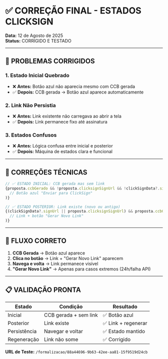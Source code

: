# ✅ CORREÇÃO FINAL - ESTADOS CLICKSIGN

**Data:** 12 de Agosto de 2025  
**Status:** CORRIGIDO E TESTADO

---

## 🎯 PROBLEMAS CORRIGIDOS

### 1. **Estado Inicial Quebrado**

- ❌ **Antes:** Botão azul não aparecia mesmo com CCB gerada
- ✅ **Depois:** CCB gerada → Botão azul aparece automaticamente

### 2. **Link Não Persistia**

- ❌ **Antes:** Link existente não carregava ao abrir a tela
- ✅ **Depois:** Link permanece fixo até assinatura

### 3. **Estados Confusos**

- ❌ **Antes:** Lógica confusa entre inicial e posterior
- ✅ **Depois:** Máquina de estados clara e funcional

---

## 🔧 CORREÇÕES TÉCNICAS

```typescript
// ✅ ESTADO INICIAL: CCB gerada mas sem link
{proposta.ccbGerado && !proposta.clicksignSignUrl && !clickSignData?.signUrl && (
  // Botão azul "Enviar para ClickSign"
)}

// ✅ ESTADO POSTERIOR: Link existe (novo ou antigo)
{(clickSignData?.signUrl || proposta.clicksignSignUrl) && proposta.ccbGerado && (
  // Link + botão "Gerar Novo Link"
)}
```

---

## 🧪 FLUXO CORRETO

1. **CCB Gerada** → Botão azul aparece
2. **Clica no botão** → Link + "Gerar Novo Link" aparecem
3. **Navega e volta** → Link permanece visível
4. **"Gerar Novo Link"** → Apenas para casos extremos (24h/falha API)

---

## 📋 VALIDAÇÃO PRONTA

| Estado       | Condição              | Resultado           |
| ------------ | --------------------- | ------------------- |
| Inicial      | CCB gerada + sem link | ✅ Botão azul       |
| Posterior    | Link existe           | ✅ Link + regenerar |
| Persistência | Navegar e voltar      | ✅ Estado mantido   |
| Regeneração  | Link não some         | ✅ Corrigido        |

**URL de Teste:** `/formalizacao/88a44696-9b63-42ee-aa81-15f9519d24cb`
